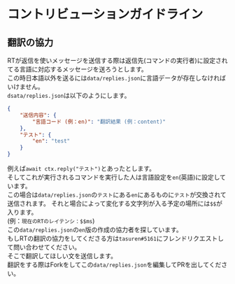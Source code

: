 # コントリビューションガイドライン

## 翻訳の協力
RTが返信を使いメッセージを送信する際は返信先(コマンドの実行者)に設定されてる言語に対応するメッセージを送ろうとします。  
この時日本語以外を送るには`data/replies.json`に言語データが存在しなければいけません。  
`dsata/replies.json`は以下のようにします。  
```json
{
    "送信内容": {
        "言語コード (例：en)": "翻訳結果 (例：content)"
    },
    "テスト": {
        "en": "test"
    }
}
```
例えば`await ctx.reply("テスト")`とあったとします。  
そしてこれが実行されるコマンドを実行した人は言語設定を`en`(英語)に設定しています。  
この場合は`data/replies.json`の`テスト`にある`en`にあるものに`テスト`が交換されて送信されます。
それと場合によって変化する文字列が入る予定の場所には`$$`が入ります。  
(例：`現在のRTのレイテンシ：$$ms`)  
この`data/replies.json`の`en`版の作成の協力者を探しています。  
もしRTの翻訳の協力をしてくださる方は`tasuren#5161`にフレンドリクエストして問い合わせてください。  
そこで翻訳してほしい文を送信します。  
翻訳をする際はForkをしてこの`data/replies.json`を編集してPRを出してください。

